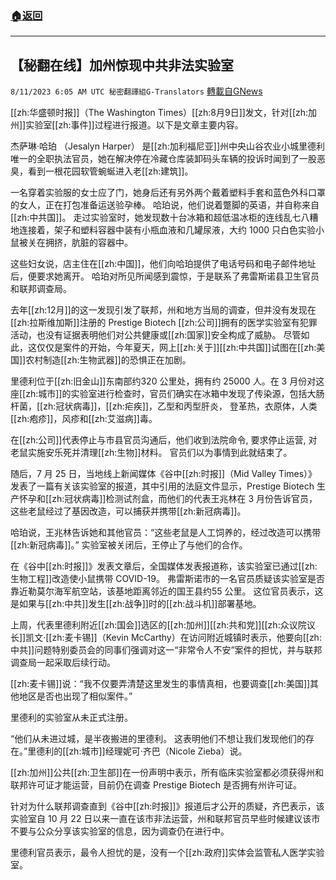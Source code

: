 ###  [:house:返回](README.md)
---


## 【秘翻在线】加州惊现中共非法实验室
`8/11/2023 6:05 AM UTC 秘密翻譯組G-Translators` [轉載自GNews](https://gnews.org/articles/1544622)

          





[[zh:华盛顿时报]]（The Washington Times）[[zh:8月9日]]发文，针对[[zh:加州]]实验室[[zh:事件]]过程进行报道。以下是文章主要内容。

杰萨琳·哈珀 （Jesalyn Harper） 是[[zh:加利福尼亚]]州中央山谷农业小城里德利唯一的全职执法官员，她在解决停在冷藏仓库装卸码头车辆的投诉时闻到了一股恶臭，看到一根花园软管蜿蜒进入老[[zh:建筑]]。

一名穿着实验服的女士应了门，她身后还有另外两个戴着塑料手套和蓝色外科口罩的女人，正在打包准备运送验孕棒。 哈珀说，他们说着蹩脚的英语，并自称来自[[zh:中共国]]。 走过实验室时，她发现数十台冰箱和超低温冰柜的连线乱七八糟地连接着，架子和塑料容器中装有小瓶血液和几罐尿液，大约 1000 只白色实验小鼠被关在拥挤，肮脏的容器中。

这些妇女说，店主住在[[zh:中国]]，他们向哈珀提供了电话号码和电子邮件地址后，便要求她离开。 哈珀对所见所闻感到震惊，于是联系了弗雷斯诺县卫生官员和联邦调查局。

去年[[zh:12月]]的这一发现引发了联邦，州和地方当局的调查，但并没有发现在[[zh:拉斯维加斯]]注册的 Prestige Biotech [[zh:公司]]拥有的医学实验室有犯罪活动，也没有证据表明他们对公共健康或[[zh:国家]]安全构成了威胁。 尽管如此，这仅仅是案件的开始，今年夏天，网上[[zh:关于]][[zh:中共国]]试图在[[zh:美国]]农村制造[[zh:生物武器]]的恐惧正在加剧。

里德利位于[[zh:旧金山]]东南部约320 公里处，拥有约 25000 人。在 3 月份对这座[[zh:城市]]的实验室进行检查时，官员们确实在冰箱中发现了传染源，包括大肠杆菌，[[zh:冠状病毒]]，[[zh:疟疾]]，乙型和丙型肝炎， 登革热，衣原体，人类[[zh:疱疹]]，风疹和[[zh:艾滋病]]毒。

在[[zh:公司]]代表停止与市县官员沟通后，他们收到法院命令, 要求停止运营, 对老鼠实施安乐死并清理[[zh:生物]]材料。 官员们以为事情到此就结束了。

随后，7 月 25 日，当地线上新闻媒体《谷中[[zh:时报]]（Mid Valley Times）》发表了一篇有关该实验室的报道，其中引用的法庭文件显示，Prestige Biotech 生产怀孕和[[zh:冠状病毒]]检测试剂盒，而他们的代表王兆林在 3 月份告诉官员，这些老鼠经过了基因改造，可以捕获并携带[[zh:新冠病毒]]。

哈珀说，王兆林告诉她和其他官员：“这些老鼠是人工饲养的，经过改造可以携带[[zh:新冠病毒]]。” 实验室被关闭后，王停止了与他们的合作。

在《谷中[[zh:时报]]》发表文章后，全国媒体发表报道称，该实验室已通过[[zh:生物工程]]改造使小鼠携带 COVID-19。 弗雷斯诺市的一名官员质疑该实验室是否靠近勒莫尔海军航空站，该基地距离邻近的国王县约55 公里。 这位官员表示，这是如果与[[zh:中共]]发生[[zh:战争]]时的[[zh:战斗机]]部署基地。

上周，代表里德利附近[[zh:国会]]选区的[[zh:加州]][[zh:共和党]][[zh:众议院议长]]凯文·[[zh:麦卡锡]]（Kevin McCarthy）在访问附近城镇时表示，他要向[[zh:中共]]问题特别委员会的同事们强调对这一“非常令人不安”案件的担忧，并与联邦调查局一起采取后续行动。

[[zh:麦卡锡]]说：“我不仅要弄清楚这里发生的事情真相，也要调查[[zh:美国]]其他地区是否也出现了相似案件。”

里德利的实验室从未正式注册。

“他们从未进过城，是半夜搬进的里德利。 这表明他们不想让我们发现他们的存在。”里德利的[[zh:城市]]经理妮可·齐巴（Nicole Zieba）说。

[[zh:加州]]公共[[zh:卫生部]]在一份声明中表示，所有临床实验室都必须获得州和联邦许可证才能运营，目前仍在调查 Prestige Biotech 是否拥有州许可证。

针对为什么联邦调查直到《谷中[[zh:时报]]》报道后才公开的质疑，齐巴表示，该实验室自 10 月 22 日以来一直在该市非法运营，州和联邦官员早些时候建议该市不要与公众分享该实验室的信息，因为调查仍在进行中。

里德利官员表示，最令人担忧的是，没有一个[[zh:政府]]实体会监管私人医学实验室。


